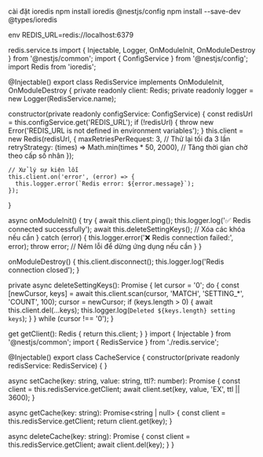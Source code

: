 cài đặt  ioredis
npm install ioredis @nestjs/config
npm install --save-dev @types/ioredis


env
REDIS_URL=redis://localhost:6379


redis.service.ts
 import { Injectable, Logger, OnModuleInit, OnModuleDestroy } from '@nestjs/common';
import { ConfigService } from '@nestjs/config';
import Redis from 'ioredis';

@Injectable()
export class RedisService implements OnModuleInit, OnModuleDestroy {
  private readonly client: Redis;
  private readonly logger = new Logger(RedisService.name);

  constructor(private readonly configService: ConfigService) {
    const redisUrl = this.configService.get<string>('REDIS_URL');
    if (!redisUrl) {
      throw new Error('REDIS_URL is not defined in environment variables');
    }
    this.client = new Redis(redisUrl, {
      maxRetriesPerRequest: 3, // Thử lại tối đa 3 lần
      retryStrategy: (times) => Math.min(times * 50, 2000), // Tăng thời gian chờ theo cấp số nhân
    });

    // Xử lý sự kiện lỗi
    this.client.on('error', (error) => {
      this.logger.error(`Redis error: ${error.message}`);
    });
  }

  async onModuleInit() {
    try {
      await this.client.ping();
      this.logger.log('✅ Redis connected successfully');
      await this.deleteSettingKeys(); // Xóa các khóa nếu cần
    } catch (error) {
      this.logger.error('❌ Redis connection failed:', error);
      throw error; // Ném lỗi để dừng ứng dụng nếu cần
    }
  }

  onModuleDestroy() {
    this.client.disconnect();
    this.logger.log('Redis connection closed');
  }

  private async deleteSettingKeys(): Promise<void> {
    let cursor = '0';
    do {
      const [newCursor, keys] = await this.client.scan(cursor, 'MATCH', 'SETTING_*', 'COUNT', 100);
      cursor = newCursor;
      if (keys.length > 0) {
        await this.client.del(...keys);
        this.logger.log(`Deleted ${keys.length} setting keys`);
      }
    } while (cursor !== '0');
  }

  get getClient(): Redis {
    return this.client;
  }
}
import { Injectable } from '@nestjs/common';
import { RedisService } from './redis.service';

@Injectable()
export class CacheService {
  constructor(private readonly redisService: RedisService) { }

  async setCache(key: string, value: string, ttl?: number): Promise<void> {
    const client = this.redisService.getClient;
    await  client.set(key, value, 'EX', ttl || 3600);
  }

  async getCache(key: string): Promise<string | null> {
    const client = this.redisService.getClient;
    return client.get(key);
  }

  async deleteCache(key: string): Promise<void> {
    const client = this.redisService.getClient;
    await client.del(key);
  }
}